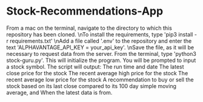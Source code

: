 # Stock-Recommendations-App
From a mac on the terminal, navigate to the directory to which this repository has been cloned.
\nTo install the requirements, type 'pip3 install -r requirements.txt'
\nAdd a file called '.env' to the repository and enter the text 'ALPHAVANTAGE_API_KEY = your_api_key'. 
\nSave the file, as it will be necessary to request data from the server.
From the terminal, type 'python3 stock-guru.py'. This will initialize the program.
You will be prompted to input a stock symbol.
The script will output:
  The run time and date
  The latest close price for the stock
  The recent average high price for the stock
  The recent average low price for the stock
  A recommendation to buy or sell the stock based on its last close compared to its 100 day simple moving average, and
  When the latest data is from.
